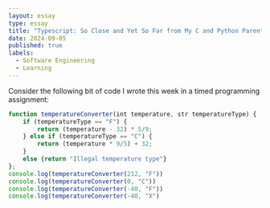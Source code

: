 ```yaml
---
layout: essay
type: essay
title: "Typescript: So Close and Yet So Far from My C and Python Parents"
date: 2024-09-05
published: true
labels:
  - Software Engineering
  - Learning
---
```


Consider the following bit of code I wrote this week in a timed programming
assignment:

```typescript
function temperatureConverter(int temperature, str temperatureType) {
    if (temperatureType == "F") {
        return (temperature - 32) * 5/9;
    } else if (temperatureType == "C") {
        return (temperature * 9/5) + 32;
    }
    else {return "Illegal temperature type"}
};
console.log(temperatureConverter(212, "F"))
console.log(temperatureConverter(0, "C"))
console.log(temperatureConverter(-40, "F"))
console.log(temperatureConverter(-40, "X")
```

<!-- Ever since I first grasped a paintbrush, I’ve always been eager to learn about -->
<!-- design. Design is such a complex concept. For example, when looking at abstract -->
<!-- art, its meaning can be completely different for different people. It motivates -->
<!-- a person to think thoughtfully and has the potential to submerge them in a sea -->
<!-- of imagination. It’s that special relationship between the viewer and the art -->
<!-- that makes something as technical as software engineering interesting to me. -->

<!-- I never used to think that design and technology went hand in hand.  Thus, -->
<!-- learning about software engineering and the role of design has been incredibly -->
<!-- interesting to me. Design, implementation, and management are just some of the -->
<!-- many things I wish to learn more about. Good art, in a way, makes a person -->
<!-- question it. They become joined in the idea of visualization – where captivation -->
<!-- meets inspiration. -->

<!-- I am now starting to take a Software Engineering class. I hope to learn a lot -->
<!-- through the course, but I know it will be just the beginning of my journey. By -->
<!-- the time I’m done with it, I hope I’ve learned enough to take the next step in -->
<!-- my life as a developer. But until then, my fire will keep on burning. -->
